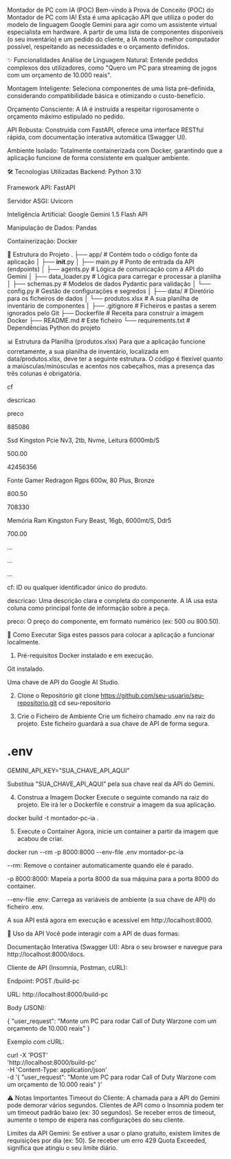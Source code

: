 Montador de PC com IA (POC)
Bem-vindo à Prova de Conceito (POC) do Montador de PC com IA! Esta é uma aplicação API que utiliza o poder do modelo de linguagem Google Gemini para agir como um assistente virtual especialista em hardware. A partir de uma lista de componentes disponíveis (o seu inventário) e um pedido do cliente, a IA monta o melhor computador possível, respeitando as necessidades e o orçamento definidos.

✨ Funcionalidades
Análise de Linguagem Natural: Entende pedidos complexos dos utilizadores, como "Quero um PC para streaming de jogos com um orçamento de 10.000 reais".

Montagem Inteligente: Seleciona componentes de uma lista pré-definida, considerando compatibilidade básica e otimizando o custo-benefício.

Orçamento Consciente: A IA é instruída a respeitar rigorosamente o orçamento máximo estipulado no pedido.

API Robusta: Construída com FastAPI, oferece uma interface RESTful rápida, com documentação interativa automática (Swagger UI).

Ambiente Isolado: Totalmente containerizada com Docker, garantindo que a aplicação funcione de forma consistente em qualquer ambiente.

🛠️ Tecnologias Utilizadas
Backend: Python 3.10

Framework API: FastAPI

Servidor ASGI: Uvicorn

Inteligência Artificial: Google Gemini 1.5 Flash API

Manipulação de Dados: Pandas

Containerização: Docker

📂 Estrutura do Projeto
.
├── app/ # Contém todo o código fonte da aplicação
│ ├── **init**.py
│ ├── main.py # Ponto de entrada da API (endpoints)
│ ├── agents.py # Lógica de comunicação com a API do Gemini
│ ├── data_loader.py # Lógica para carregar e processar a planilha
│ ├── schemas.py # Modelos de dados Pydantic para validação
│ └── config.py # Gestão de configurações e segredos
│
├── data/ # Diretório para os ficheiros de dados
│ └── produtos.xlsx # A sua planilha de inventário de componentes
│
├── .gitignore # Ficheiros e pastas a serem ignorados pelo Git
├── Dockerfile # Receita para construir a imagem Docker
├── README.md # Este ficheiro
└── requirements.txt # Dependências Python do projeto

📊 Estrutura da Planilha (produtos.xlsx)
Para que a aplicação funcione corretamente, a sua planilha de inventário, localizada em data/produtos.xlsx, deve ter a seguinte estrutura. O código é flexível quanto a maiúsculas/minúsculas e acentos nos cabeçalhos, mas a presença das três colunas é obrigatória.

cf

descricao

preco

885086

Ssd Kingston Pcie Nv3, 2tb, Nvme, Leitura 6000mb/S

500.00

42456356

Fonte Gamer Redragon Rgps 600w, 80 Plus, Bronze

800.50

708330

Memória Ram Kingston Fury Beast, 16gb, 6000mt/S, Ddr5

700.00

...

...

...

cf: ID ou qualquer identificador único do produto.

descricao: Uma descrição clara e completa do componente. A IA usa esta coluna como principal fonte de informação sobre a peça.

preco: O preço do componente, em formato numérico (ex: 500 ou 800.50).

🚀 Como Executar
Siga estes passos para colocar a aplicação a funcionar localmente.

1. Pré-requisitos
   Docker instalado e em execução.

Git instalado.

Uma chave de API do Google AI Studio.

2. Clone o Repositório
   git clone https://github.com/seu-usuario/seu-repositorio.git
   cd seu-repositorio

3. Crie o Ficheiro de Ambiente
   Crie um ficheiro chamado .env na raiz do projeto. Este ficheiro guardará a sua chave de API de forma segura.

# .env

GEMINI_API_KEY="SUA_CHAVE_API_AQUI"

Substitua "SUA_CHAVE_API_AQUI" pela sua chave real da API do Gemini.

4. Construa a Imagem Docker
   Execute o seguinte comando na raiz do projeto. Ele irá ler o Dockerfile e construir a imagem da sua aplicação.

docker build -t montador-pc-ia .

5. Execute o Container
   Agora, inicie um container a partir da imagem que acabou de criar.

docker run --rm -p 8000:8000 --env-file .env montador-pc-ia

--rm: Remove o container automaticamente quando ele é parado.

-p 8000:8000: Mapeia a porta 8000 da sua máquina para a porta 8000 do container.

--env-file .env: Carrega as variáveis de ambiente (a sua chave de API) do ficheiro .env.

A sua API está agora em execução e acessível em http://localhost:8000.

🤖 Uso da API
Você pode interagir com a API de duas formas:

Documentação Interativa (Swagger UI): Abra o seu browser e navegue para http://localhost:8000/docs.

Cliente de API (Insomnia, Postman, cURL):

Endpoint: POST /build-pc

URL: http://localhost:8000/build-pc

Body (JSON):

{
"user_request": "Monte um PC para rodar Call of Duty Warzone com um orçamento de 10.000 reais"
}

Exemplo com cURL:

curl -X 'POST' \
 'http://localhost:8000/build-pc' \
 -H 'Content-Type: application/json' \
 -d '{
"user_request": "Monte um PC para rodar Call of Duty Warzone com um orçamento de 10.000 reais"
}'

⚠️ Notas Importantes
Timeout do Cliente: A chamada para a API do Gemini pode demorar vários segundos. Clientes de API como o Insomnia podem ter um timeout padrão baixo (ex: 30 segundos). Se receber erros de timeout, aumente o tempo de espera nas configurações do seu cliente.

Limites da API Gemini: Se estiver a usar o plano gratuito, existem limites de requisições por dia (ex: 50). Se receber um erro 429 Quota Exceeded, significa que atingiu o seu limite diário.
